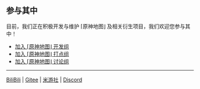 ## 参与其中

目前，我们正在积极开发与维护 ⌈原神地图⌋ 及相关衍生项目，我们欢迎您参与其中！

- [加入 ⌈原神地图⌋ 开发组](https://yuanshen.site/docs/join.html)
- [加入 ⌈原神地图⌋ 打点组](https://yuanshen.site/docs/join.html#%E5%9C%B0%E5%9B%BE%E6%89%93%E7%82%B9)
- [加入 ⌈原神地图⌋ 讨论组](https://yuanshen.site/docs/communication-group.html)

----

[BiliBili](https://space.bilibili.com/518076785/) | [Gitee](https://gitee.com/KYJGYSDT) | [米游社](https://bbs.mihoyo.com/ys/article/1328298) | [Discord](https://discord.gg/aFe57AKZUF)
